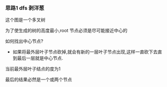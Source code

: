 ### 思路1 dfs 剥洋葱

这个图是一个多叉树

为了使生成的树的高度最小,root 节点必须是尽可能接近中心的

如何找出中心节点?

- 如果将最外层叶子节点砍掉,就会有新的一层叶子节点出现,这样一直砍下去直到最后一层就是中心节点.

当前最外层叶子结点的度为1

最后的结果必然是一个或两个节点
